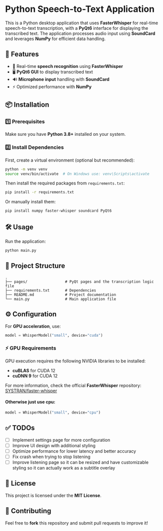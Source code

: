 # Python Speech-to-Text Application

This is a Python desktop application that uses **FasterWhisper** for real-time speech-to-text transcription, with a **PyQt6** interface for displaying the transcribed text. The application processes audio input using **SoundCard** and leverages **NumPy** for efficient data handling.

## 🚀 Features
- 🎤 Real-time **speech recognition** using **FasterWhisper**
- 🖥 **PyQt6 GUI** to display transcribed text
- 🔊 **Microphone input** handling with **SoundCard**
- ⚡ Optimized performance with **NumPy**

## 📦 Installation

### 1️⃣ Prerequisites
Make sure you have **Python 3.8+** installed on your system.

### 2️⃣ Install Dependencies
First, create a virtual environment (optional but recommended):
```sh
python -m venv venv
source venv/bin/activate  # On Windows use: venv\Scripts\activate
```

Then install the required packages from `requirements.txt`:
```sh
pip install -r requirements.txt
```

Or manually install them:
```sh
pip install numpy faster-whisper soundcard PyQt6
```

## 🛠 Usage
Run the application:
```sh
python main.py
```

## 📁 Project Structure
```
.
├── pages/                 # PyQt pages and the transcription logic file
├── requirements.txt       # Dependencies
├── README.md              # Project documentation
└── main.py                # Main application file
```

## ⚙️ Configuration

For **GPU acceleration**, use:
```python
model = WhisperModel("small", device="cuda")
```
### ⚡ GPU Requirements
GPU execution requires the following NVIDIA libraries to be installed:
- **cuBLAS** for CUDA 12
- **cuDNN 9** for CUDA 12

For more information, check the official **FasterWhisper** repository: [SYSTRAN/faster-whisper](https://github.com/SYSTRAN/faster-whisper)

#### Otherwise just use cpu:
```python
model = WhisperModel("small", device="cpu")
```
## ✅ TODOs
- [ ] Implement settings page for more configuration
- [ ] Improve UI design with additional styling
- [ ] Optimize performance for lower latency and better accuracy
- [ ] Fix crash when trying to stop listening
- [ ] Improve listening page so it can be resized and have customizable styling so it can actually work as a subtitle overlay 

## 📝 License
This project is licensed under the **MIT License**.

## 🤝 Contributing
Feel free to **fork** this repository and submit pull requests to improve it!


